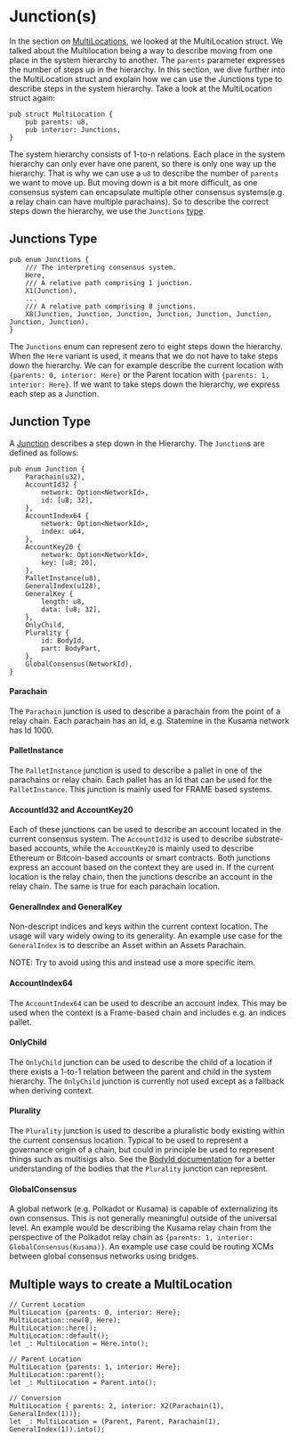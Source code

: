 # Junction(s)
In the section on [MultiLocations](README.md), we looked at the MultiLocation struct.
We talked about the Multilocation being a way to describe moving from one place in the system hierarchy to another.
The `parents` parameter expresses the number of steps up in the hierarchy.
In this section, we dive further into the MultiLocation struct and explain how we can use the Junctions type to describe steps in the system hierarchy.
Take a look at the MultiLocation struct again: 

```rust,noplayground
pub struct MultiLocation {
    pub parents: u8,
    pub interior: Junctions,
}
```

The system hierarchy consists of 1-to-n relations.
Each place in the system hierarchy can only ever have one parent, so there is only one way up the hierarchy.
That is why we can use a `u8` to describe the number of `parents` we want to move up.
But moving down is a bit more difficult, as one consensus system can encapsulate multiple other consensus systems(e.g. a relay chain can have multiple parachains).
So to describe the correct steps down the hierarchy, we use the `Junctions` [type](https://paritytech.github.io/polkadot/doc/xcm/v3/enum.Junctions.html).


## Junctions Type
```rust,noplayground
pub enum Junctions {
    /// The interpreting consensus system.
    Here,
    /// A relative path comprising 1 junction.
    X1(Junction),
    ...
    /// A relative path comprising 8 junctions.
    X8(Junction, Junction, Junction, Junction, Junction, Junction, Junction, Junction),
}
```
The `Junctions` enum can represent zero to eight steps down the hierarchy.
When the `Here` variant is used, it means that we do not have to take steps down the hierarchy.
We can for example describe the current location with `{parents: 0, interior: Here}` or the Parent location with `{parents: 1, interior: Here}`.
If we want to take steps down the hierarchy, we express each step as a Junction.

## Junction Type
A [Junction](https://paritytech.github.io/polkadot/doc/xcm/v3/enum.Junction.html) describes a step down in the Hierarchy.
The `Junction`s are defined as follows: 

```rust,noplayground
pub enum Junction {
    Parachain(u32),
    AccountId32 {
        network: Option<NetworkId>,
        id: [u8; 32],
    },
    AccountIndex64 {
        network: Option<NetworkId>,
        index: u64,
    },
    AccountKey20 {
        network: Option<NetworkId>,
        key: [u8; 20],
    },
    PalletInstance(u8),
    GeneralIndex(u128),
    GeneralKey {
        length: u8,
        data: [u8; 32],
    },
    OnlyChild,
    Plurality {
        id: BodyId,
        part: BodyPart,
    },
    GlobalConsensus(NetworkId),
}
```

#### Parachain
The `Parachain` junction is used to describe a parachain from the point of a relay chain.
Each parachain has an Id, e.g. Statemine in the Kusama network has Id 1000.

#### PalletInstance
The `PalletInstance` junction is used to describe a pallet in one of the parachains or relay chain.
Each pallet has an Id that can be used for the `PalletInstance`. 
This junction is mainly used for FRAME based systems.  

#### AccountId32 and AccountKey20
Each of these junctions can be used to describe an account located in the current consensus system.
The `AccountId32` is used to describe substrate-based accounts, while the `AccountKey20` is mainly used to describe Ethereum or Bitcoin-based accounts or smart contracts.
Both junctions express an account based on the context they are used in.
If the current location is the relay chain, then the junctions describe an account in the relay chain.
The same is true for each parachain location.

#### GeneralIndex and GeneralKey
Non-descript indices and keys within the current context location.
The usage will vary widely owing to its generality.
An example use case for the `GeneralIndex` is to describe an Asset within an Assets Parachain.

NOTE: Try to avoid using this and instead use a more specific item.

#### AccountIndex64
The `AccountIndex64` can be used to describe an account index. 
This may be used when the context is a Frame-based chain and includes e.g. an indices pallet.

#### OnlyChild
The `OnlyChild` junction can be used to describe the child of a location if there exists a 1-to-1 relation between the parent and child in the system hierarchy.
The `OnlyChild` junction is currently not used except as a fallback when deriving context.

#### Plurality 
The `Plurality` junction is used to describe a pluralistic body existing within the current consensus location.
Typical to be used to represent a governance origin of a chain, but could in principle be used to represent
things such as multisigs also.
See the [BodyId documentation](https://paritytech.github.io/polkadot/doc/xcm/v3/enum.BodyId.html) for a better understanding of the bodies that the `Plurality` junction can represent.

#### GlobalConsensus
A global network (e.g. Polkadot or Kusama) is capable of externalizing its own consensus.
This is not generally meaningful outside of the universal level.
An example would be describing the Kusama relay chain from the perspective of the Polkadot relay chain as `{parents: 1, interior: GlobalConsensus(Kusama)}`.
An example use case could be routing XCMs between global consensus networks using bridges.

## Multiple ways to create a MultiLocation
```rust,noplayground
// Current Location
MultiLocation {parents: 0, interior: Here};
MultiLocation::new(0, Here);
MultiLocation::here();
MultiLocation::default();
let _: MultiLocation = Here.into();

// Parent Location
MultiLocation {parents: 1, interior: Here};
MultiLocation::parent();
let _: MultiLocation = Parent.into();

// Conversion
MultiLocation { parents: 2, interior: X2(Parachain(1), GeneralIndex(1))};
let _: MultiLocation = (Parent, Parent, Parachain(1), GeneralIndex(1)).into();
```

